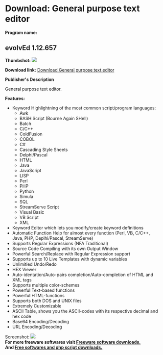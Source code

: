 # Download: General purpose text editor

**Program name:**

## evolvEd 1.12.657

  
**Thumbshot:** ![](http://www.freewarefiles.com/screenshot/evolved_md.jpg)   
  
**Download link:** [Download General purpose text editor](http://freesoftwares.boysofts.com/EvolvEd_program_10836.html)  
  


**Publisher's Description**  
  


General purpose text editor. 

**Features:**

  * Keyword Highlightning of the most common script/program languages: 
    * Awk 
    * BASH Script (Bourne Again SHell) 
    * Batch 
    * C/C++ 
    * ColdFusion 
    * COBOL 
    * C# 
    * Cascading Style Sheets 
    * Delphi/Pascal 
    * HTML 
    * Java 
    * JavaScript 
    * LISP 
    * Perl 
    * PHP 
    * Python 
    * Simula 
    * SQL 
    * StreamServe Script 
    * Visual Basic 
    * VB Script 
    * XML 
  * Keyword Editor which lets you modify/create keyword definitions 
  * Automatic Function Help for almost every function (Perl, VB, C/C++, Java, PHP, Deplhi/Pascal, StreamServe) 
  * Supports Regular Expressions (NFA Traditional) 
  * Source Code Compiling with its own Output Window 
  * Powerful Search/Replace with Regular Expression support 
  * Supports up to 10 Live Templates with dynamic variables 
  * Unlimitied Undo/Redo 
  * HEX Viewer 
  * Auto-identation/Auto-pairs completion/Auto-completion of HTML and XML tags 
  * Supports multiple color-schemes 
  * Powerful Text-based functions 
  * Powerful HTML-functions 
  * Supports both DOS and UNIX files 
  * Extremely Customizable 
  * ASCII Table, shows you the ASCII-codes with its respective decimal and hex code 
  * Base64 Encoding/Decoding 
  * URL Encoding/Decoding 

  
  
Screenshot: ![](http://www.freewarefiles.com/screenshot/evolved.jpg)   
**For more freeware softwares visit [Freeware software downloads.](http://freesoftwares.boysofts.com/)**   
**And [Free softwares and php script downloads.](http://www.boysofts.com/)**
